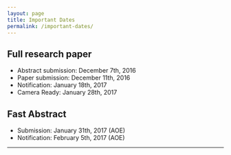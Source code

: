 ```yaml
---
layout: page
title: Important Dates
permalink: /important-dates/
---
```


## Full research paper 
* Abstract submission: December 7th, 2016
* Paper submission: December 11th, 2016
* Notification: January 18th, 2017
* Camera Ready: January 28th, 2017

## Fast Abstract
* Submission: January 31th, 2017 (AOE)
* Notification: February 5th, 2017 (AOE)

----
